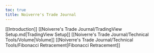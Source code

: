 ```yaml
---
toc: true
title: Noiverre's Trade Journal
---
```

[[Introduction]]
[[Noiverre's Trade Journal/TradingView Setup.md|TradingView Setup]]
[[Noiverre's Trade Journal/Technical Tools/Volume|Volume]]
[[Noiverre's Trade Journal/Technical Tools/Fibonacci Retracement|Fibonacci Retracement]]

